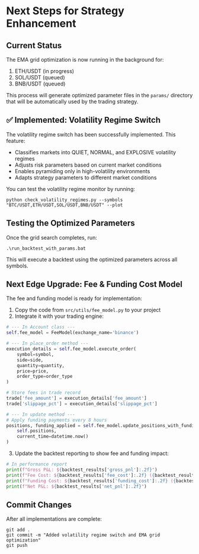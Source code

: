 # Next Steps for Strategy Enhancement

## Current Status

The EMA grid optimization is now running in the background for:
1. ETH/USDT (in progress)
2. SOL/USDT (queued)  
3. BNB/USDT (queued)

This process will generate optimized parameter files in the `params/` directory that will be automatically used by the trading strategy.

## ✅ Implemented: Volatility Regime Switch

The volatility regime switch has been successfully implemented. This feature:

- Classifies markets into QUIET, NORMAL, and EXPLOSIVE volatility regimes
- Adjusts risk parameters based on current market conditions
- Enables pyramiding only in high-volatility environments
- Adapts strategy parameters to different market conditions

You can test the volatility regime monitor by running:
```
python check_volatility_regimes.py --symbols "BTC/USDT,ETH/USDT,SOL/USDT,BNB/USDT" --plot
```

## Testing the Optimized Parameters

Once the grid search completes, run:

```
.\run_backtest_with_params.bat
```

This will execute a backtest using the optimized parameters across all symbols.

## Next Edge Upgrade: Fee & Funding Cost Model

The fee and funding model is ready for implementation:

1. Copy the code from `src/utils/fee_model.py` to your project
2. Integrate it with your trading engine:

```python
# --- In Account class ---
self.fee_model = FeeModel(exchange_name='binance')

# --- In place_order method ---
execution_details = self.fee_model.execute_order(
    symbol=symbol,
    side=side,
    quantity=quantity,
    price=price,
    order_type=order_type
)

# Store fees in trade record
trade['fee_amount'] = execution_details['fee_amount']
trade['slippage_pct'] = execution_details['slippage_pct']

# --- In update method ---
# Apply funding payments every 8 hours
positions, funding_applied = self.fee_model.update_positions_with_funding(
    self.positions, 
    current_time=datetime.now()
)
```

3. Update the backtest reporting to show fee and funding impact:

```python
# In performance report
print(f"Gross P&L: ${backtest_results['gross_pnl']:.2f}")
print(f"Fee Cost: ${backtest_results['fee_cost']:.2f} ({backtest_results['fee_impact']:.2f}%)")
print(f"Funding Cost: ${backtest_results['funding_cost']:.2f} ({backtest_results['funding_impact']:.2f}%)")
print(f"Net P&L: ${backtest_results['net_pnl']:.2f}")
```

## Commit Changes

After all implementations are complete:

```
git add .
git commit -m "Added volatility regime switch and EMA grid optimization"
git push
``` 